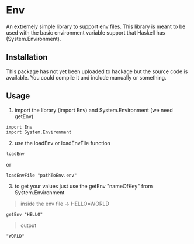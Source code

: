 # Env
An extremely simple library to support env files.
This library is meant to be used with the basic environment variable support that Haskell has (System.Environment).
## Installation 
This package has not yet been uploaded to hackage but the source code is available.
You could compile it and include manually or something.
## Usage
1. import the library (import Env) and System.Environment (we need getEnv)
```
import Env
import System.Environment
```
2. use the loadEnv or loadEnvFile function
```
loadEnv
```
or
```
loadEnvFile "pathToEnv.env"
```
3. to get your values just use the getEnv "nameOfKey" from System.Environment
> inside the env file -> HELLO=WORLD
```
getEnv "HELLO"
```
> output
```
"WORLD"
```
